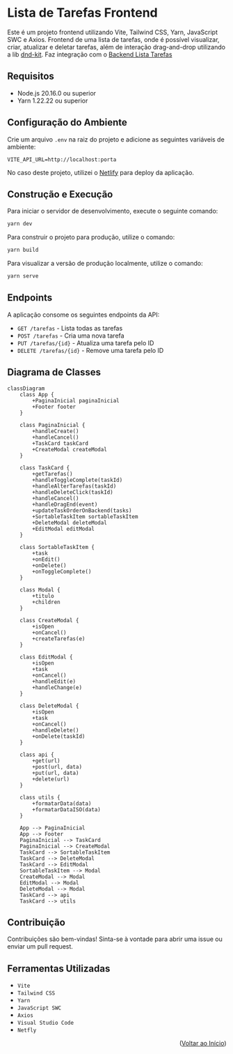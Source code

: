 # Lista de Tarefas Frontend

<a id="readme-top"></a>
Este é um projeto frontend utilizando Vite, Tailwind CSS, Yarn, JavaScript SWC e Axios.
Frontend de uma lista de tarefas, onde é possível visualizar, criar, atualizar e deletar tarefas, além de interação drag-and-drop utilizando a lib [dnd-kit](https://dndkit.com). Faz integração com o [Backend Lista Tarefas](https://github.com/Vinicius-Caua/backend-listatarefas)

## Requisitos

- Node.js 20.16.0 ou superior
- Yarn 1.22.22 ou superior

## Configuração do Ambiente

Crie um arquivo `.env` na raiz do projeto e adicione as seguintes variáveis de ambiente:

```env
VITE_API_URL=http://localhost:porta
```
No caso deste projeto, utilizei o [Netlify](https://www.netlify.com) para deploy da aplicação.
## Construção e Execução

Para iniciar o servidor de desenvolvimento, execute o seguinte comando:

```bash
yarn dev
```

Para construir o projeto para produção, utilize o comando:

```bash
yarn build
```

Para visualizar a versão de produção localmente, utilize o comando:

```bash
yarn serve
```

## Endpoints

A aplicação consome os seguintes endpoints da API:

- `GET /tarefas` - Lista todas as tarefas
- `POST /tarefas` - Cria uma nova tarefa
- `PUT /tarefas/{id}` - Atualiza uma tarefa pelo ID
- `DELETE /tarefas/{id}` - Remove uma tarefa pelo ID
## Diagrama de Classes

```mermaid
classDiagram
    class App {
        +PaginaInicial paginaInicial
        +Footer footer
    }

    class PaginaInicial {
        +handleCreate()
        +handleCancel()
        +TaskCard taskCard
        +CreateModal createModal
    }

    class TaskCard {
        +getTarefas()
        +handleToggleComplete(taskId)
        +handleAlterTarefas(taskId)
        +handleDeleteClick(taskId)
        +handleCancel()
        +handleDragEnd(event)
        +updateTaskOrderOnBackend(tasks)
        +SortableTaskItem sortableTaskItem
        +DeleteModal deleteModal
        +EditModal editModal
    }

    class SortableTaskItem {
        +task
        +onEdit()
        +onDelete()
        +onToggleComplete()
    }

    class Modal {
        +titulo
        +children
    }

    class CreateModal {
        +isOpen
        +onCancel()
        +createTarefas(e)
    }

    class EditModal {
        +isOpen
        +task
        +onCancel()
        +handleEdit(e)
        +handleChange(e)
    }

    class DeleteModal {
        +isOpen
        +task
        +onCancel()
        +handleDelete()
        +onDelete(taskId)
    }

    class api {
        +get(url)
        +post(url, data)
        +put(url, data)
        +delete(url)
    }

    class utils {
        +formatarData(data)
        +formatarDataISO(data)
    }

    App --> PaginaInicial
    App --> Footer
    PaginaInicial --> TaskCard
    PaginaInicial --> CreateModal
    TaskCard --> SortableTaskItem
    TaskCard --> DeleteModal
    TaskCard --> EditModal
    SortableTaskItem --> Modal
    CreateModal --> Modal
    EditModal --> Modal
    DeleteModal --> Modal
    TaskCard --> api
    TaskCard --> utils
```

## Contribuição

Contribuições são bem-vindas! Sinta-se à vontade para abrir uma issue ou enviar um pull request.

## Ferramentas Utilizadas

- `Vite`
- `Tailwind CSS`
- `Yarn`
- `JavaScript SWC`
- `Axios`
- `Visual Studio Code`
- `Netfly`

<p align="right">(<a href="#readme-top">Voltar ao Início</a>)</p>
